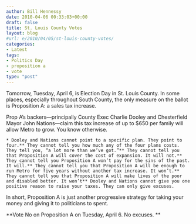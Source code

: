 ```yaml
---
author: Bill Hennessy
date: 2010-04-06 00:33:03+00:00
draft: false
title: St. Louis County Votes
layout: blog
#url: e/2010/04/05/st-louis-county-votes/
categories:
- Latest
tags:
- Politics Day
- proposition a
- vote
type: "post"
---
```


Tomorrow, Tuesday, April 6, is Election Day in St. Louis County. In some places, especially throughout South County, the only measure on the ballot is Proposition A: a sales tax increase. 

 

Prop A’s backers—principally County Exec Charlie Dooley and Chesterfield Mayor John Nations—claim this tax increase of up to $650 per family will allow Metro to grow. You know otherwise.

 

    * Dooley and Nations cannot point to a specific plan. They point to four.** They cannot tell you how much any of the four plans costs. They tell you, “a lot more than we’ve got.”** They cannot tell you that Proposition A will cover the cost of expansion. It will not.** They cannot tell you Proposition A won’t pay for the sins of the past. It will.** They cannot tell you that Proposition A will be enough to run Metro for five years without another tax increase. It won’t.** They cannot tell you that Proposition A will make lives of the poor and disabled better. It won’t** Dooley and Nations cannot give you one positive reason to raise your taxes. They can only give excuses.   

In short, Proposition A is just another progressive strategy for taking your money and giving it to politicians to spent.

**Vote No on Proposition A on Tuesday, April 6. No excuses. **
